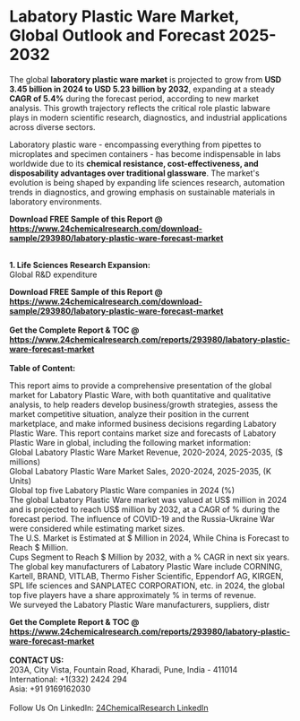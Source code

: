 <h1>Labatory Plastic Ware Market, Global Outlook and Forecast 2025-2032</h1><p>The global <strong>laboratory plastic ware market</strong> is projected to grow from <strong>USD 3.45 billion in 2024 to USD 5.23 billion by 2032</strong>, expanding at a steady <strong>CAGR of 5.4%</strong> during the forecast period, according to new market analysis. This growth trajectory reflects the critical role plastic labware plays in modern scientific research, diagnostics, and industrial applications across diverse sectors.</p><p>Laboratory plastic ware - encompassing everything from pipettes to microplates and specimen containers - has become indispensable in labs worldwide due to its <strong>chemical resistance, cost-effectiveness, and disposability advantages over traditional glassware</strong>. The market's evolution is being shaped by expanding life sciences research, automation trends in diagnostics, and growing emphasis on sustainable materials in laboratory environments.</p><div><b>Download FREE Sample of this Report @ 
            <a href="https://www.24chemicalresearch.com/download-sample/293980/labatory-plastic-ware-forecast-market">
            https://www.24chemicalresearch.com/download-sample/293980/labatory-plastic-ware-forecast-market</a></b></div><br><p><strong>1. Life Sciences Research Expansion:</strong><br>
Global R&amp;D expenditure</p><div><b>Download FREE Sample of this Report @ 
            <a href="https://www.24chemicalresearch.com/download-sample/293980/labatory-plastic-ware-forecast-market">
            https://www.24chemicalresearch.com/download-sample/293980/labatory-plastic-ware-forecast-market</a></b></div><br><div><b>Get the Complete Report & TOC @ 
            <a href="https://www.24chemicalresearch.com/reports/293980/labatory-plastic-ware-forecast-market">
            https://www.24chemicalresearch.com/reports/293980/labatory-plastic-ware-forecast-market</a></b></div><br>
            <b>Table of Content:</b><p>This report aims to provide a comprehensive presentation of the global market for Labatory Plastic Ware, with both quantitative and qualitative analysis, to help readers develop business/growth strategies, assess the market competitive situation, analyze their position in the current marketplace, and make informed business decisions regarding Labatory Plastic Ware. This report contains market size and forecasts of Labatory Plastic Ware in global, including the following market information:<br />
Global Labatory Plastic Ware Market Revenue, 2020-2024, 2025-2035, ($ millions)<br />
Global Labatory Plastic Ware Market Sales, 2020-2024, 2025-2035, (K Units)<br />
Global top five Labatory Plastic Ware companies in 2024 (%)<br />
The global Labatory Plastic Ware market was valued at US$ million in 2024 and is projected to reach US$ million by 2032, at a CAGR of % during the forecast period. The influence of COVID-19 and the Russia-Ukraine War were considered while estimating market sizes.<br />
The U.S. Market is Estimated at $ Million in 2024, While China is Forecast to Reach $ Million.<br />
Cups Segment to Reach $ Million by 2032, with a % CAGR in next six years.<br />
The global key manufacturers of Labatory Plastic Ware include CORNING, Kartell, BRAND, VITLAB, Thermo Fisher Scientific, Eppendorf AG, KIRGEN, SPL life sciences and SANPLATEC CORPORATION, etc. in 2024, the global top five players have a share approximately % in terms of revenue.<br />
We surveyed the Labatory Plastic Ware manufacturers, suppliers, distr</p><div><b>Get the Complete Report & TOC @ 
            <a href="https://www.24chemicalresearch.com/reports/293980/labatory-plastic-ware-forecast-market">
            https://www.24chemicalresearch.com/reports/293980/labatory-plastic-ware-forecast-market</a></b></div><br><b>CONTACT US:</b><br>
            203A, City Vista, Fountain Road, Kharadi, Pune, India - 411014<br>
            International: +1(332) 2424 294<br>
            Asia: +91 9169162030 <br><br>
            Follow Us On LinkedIn: <a href="https://www.linkedin.com/company/24chemicalresearch/">24ChemicalResearch LinkedIn</a>